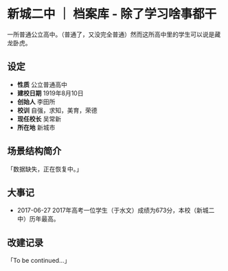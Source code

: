 # 新城二中 ｜ 档案库 - 除了学习啥事都干
一所普通公立高中。（普通了，又没完全普通）然而这所高中里的学生可以说是藏龙卧虎。

## 设定
- **性质** 公立普通高中
- **建校日期** 1919年8月10日
- **创始人** 李田所
- **校训** 自强，求知，美育，荣德
- **现任校长** 吴常新
- **所在地** 新城市

## 场景结构简介
「数据缺失，正在恢复中。」

## 大事记
- 2017-06-27 2017年高考一位学生（于水文）成绩为673分，本校（新城二中）历年最高。

## 改建记录
「To be continued…」
